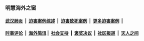
### 明慧海外之窗

####  [武汉肺炎](indexes/365.md?t=01171000) &nbsp;|&nbsp;  [迫害案例综述](indexes/328.md?t=01171000) &nbsp;|&nbsp; [迫害致死案例](indexes/277.md?t=01171000)  &nbsp;|&nbsp; [更多迫害案例](indexes/81.md?t=01171000)  &nbsp;|&nbsp; 
####  [时事评论](indexes/251.md?t=01171000) &nbsp;|&nbsp; [海外简讯](indexes/245.md?t=01171000)&nbsp;|&nbsp;  [社会支持](indexes/140.md?t=01171000) &nbsp;|&nbsp; [褒奖决议](indexes/282.md?t=01171000) &nbsp;|&nbsp; [社区报道](indexes/91.md?t=01171000)  &nbsp;|&nbsp; [天人之间](indexes/78.md?t=01171000) 


